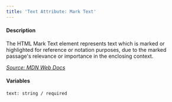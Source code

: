 ```yaml
---
title: 'Text Attribute: Mark Text'
---
```

#### Description
The HTML Mark Text element represents text which is marked or highlighted for reference or notation purposes, due to the marked passage's relevance or importance in the enclosing context.

*[Source: MDN Web Docs](https://developer.mozilla.org/en-US/docs/Web/HTML/Element/mark)*

#### Variables
~~~
text: string / required
~~~

